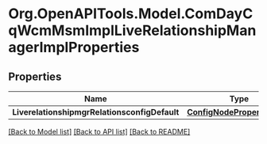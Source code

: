 # Org.OpenAPITools.Model.ComDayCqWcmMsmImplLiveRelationshipManagerImplProperties
## Properties

Name | Type | Description | Notes
------------ | ------------- | ------------- | -------------
**LiverelationshipmgrRelationsconfigDefault** | [**ConfigNodePropertyString**](ConfigNodePropertyString.md) |  | [optional] 

[[Back to Model list]](../README.md#documentation-for-models) [[Back to API list]](../README.md#documentation-for-api-endpoints) [[Back to README]](../README.md)

